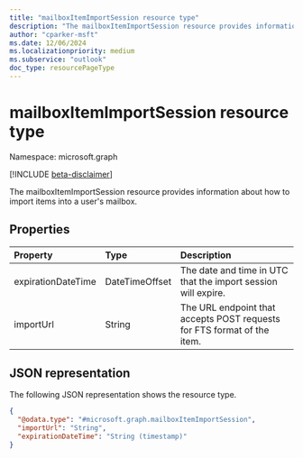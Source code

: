 ```yaml
---
title: "mailboxItemImportSession resource type"
description: "The mailboxItemImportSession resource provides information about how to import items into a user's mailbox."
author: "cparker-msft"
ms.date: 12/06/2024
ms.localizationpriority: medium
ms.subservice: "outlook"
doc_type: resourcePageType
---
```


# mailboxItemImportSession resource type

Namespace: microsoft.graph

[!INCLUDE [beta-disclaimer](../../includes/beta-disclaimer.md)]

The mailboxItemImportSession resource provides information about how to import items into a user's mailbox.

## Properties
|Property|Type|Description|
|:---|:---|:---|
|expirationDateTime|DateTimeOffset|The date and time in UTC that the import session will expire.|
|importUrl|String|The URL endpoint that accepts POST requests for FTS format of the item.|

## JSON representation
The following JSON representation shows the resource type.
<!-- {
  "blockType": "resource",
  "@odata.type": "microsoft.graph.mailboxItemImportSession"
}
-->
``` json
{
  "@odata.type": "#microsoft.graph.mailboxItemImportSession",
  "importUrl": "String",
  "expirationDateTime": "String (timestamp)"
}
```
